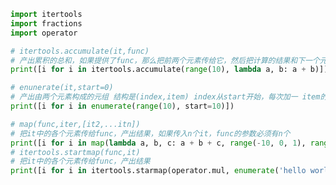 
<BlogInfo id="1157" title="8.用于映射的生成器函数" author="白日梦想猿" pv=0 read_times=0 pre_cost_time=0分35秒 category="可迭代对象_迭代器和生成器" tag_list="['可迭代对象_迭代器和生成器']" create_time="2022.04.17 10:16:16" update_time="2022.04.17 12:06:26" />

```python
import itertools
import fractions
import operator

# itertools.accumulate(it,func)
# 产出累积的总和，如果提供了func，那么把前两个元素传给它，然后把计算的结果和下一个元素传给它，以此类推
print([i for i in itertools.accumulate(range(10), lambda a, b: a + b)])  # 计算前n项的和

# enunerate(it,start=0)
# 产出由两个元素构成的元组 结构是(index,item) index从start开始，每次加一 item的值中it中取
print([i for i in enumerate(range(10), start=10)])

# map(func,iter,[it2,...itn])
# 把it中的各个元素传给func，产出结果，如果传入n个it，func的参数必须有n个
print([i for i in map(lambda a, b, c: a + b + c, range(-10, 0, 1), range(10), range(10, 20))])  # 对it1，it2，it3对应位置的元素进行求和
# itertools.startmap(func,it)
# 把it中的各个元素传给func，产出结果
print([i for i in itertools.starmap(operator.mul, enumerate('hello world', 1))])  # 从1开始，根据字母所在位置，把字母重复相应的次数

```
